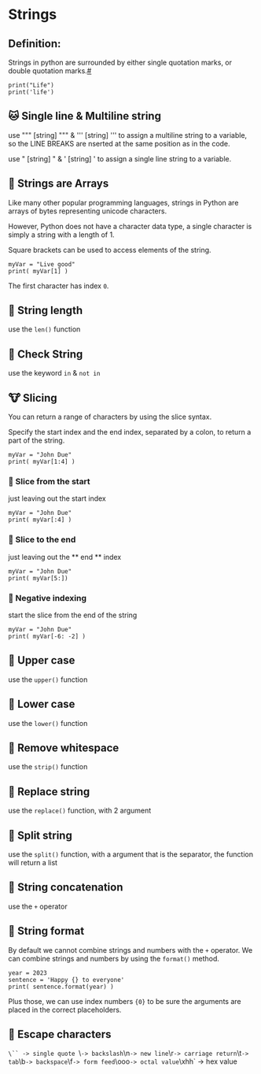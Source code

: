 # Strings


## Definition:

Strings in python are surrounded by either single quotation marks, or double quotation marks.[#](https://www.w3schools.com/python/python_strings.asp)

```
print("Life")
print('life')
```
## :cat: Single line & Multiline string
use """ [string] """ & ''' [string] ''' to assign a multiline string to a variable, so the LINE BREAKS are nserted at the same position as in the code.

use " [string] " & ' [string] ' to assign a single line string to a variable.

## :hamster: Strings are Arrays
Like many other popular programming languages, strings in Python are arrays of bytes representing unicode characters.

However, Python does not have a character data type, a single character is simply a string with a length of 1.

Square brackets can be used to access elements of the string.

```
myVar = "Live good"
print( myVar[1] )
```

The first character has index `0`.

## :frog: String length

use the `len()` function

## :bear: Check String

use the keyword `in` & `not in`

## :cow: Slicing

You can return a range of characters by using the slice syntax.

Specify the start index and the end index, separated by a colon, to return a part of the string.

```
myVar = "John Due"
print( myVar[1:4] )
```

### :monkey: Slice from the start

just leaving out the start index

```
myVar = "John Due"
print( myVar[:4] )
```

### :camel: Slice to the end

just leaving out the ** end ** index

```
myVar = "John Due"
print( myVar[5:])
```

### :panda_face: Negative indexing
start the slice from the end of the string

```
myVar = "John Due"
print( myVar[-6: -2] )
```

## :baby_chick: Upper case

use the `upper()` function

## :chicken: Lower case

use the `lower()` function

## :snake: Remove whitespace

use the `strip()` function

## :sheep: Replace string

use the `replace()` function, with 2 argument

## :horse: Split string

use the `split()` function, with a argument that is the separator, the function will return a list

## :boar: String concatenation

use the `+` operator

## :koala: String format

By default we cannot combine strings and numbers with the `+` operator.
We can combine strings and numbers by using the `format()` method.

```
year = 2023
sentence = 'Happy {} to everyone'
print( sentence.format(year) )
```

Plus those, we can use index numbers `{0}` to be sure the arguments are placed in the correct placeholders. 

## :pig: Escape characters

`\`` -> single quote
`\\` -> backslash
`\n` -> new line
`\r` -> carriage return
`\t` -> tab
`\b` -> backspace
`\f` -> form feed
`\ooo` -> octal value
`\xhh` -> hex value


